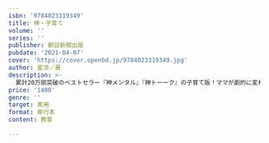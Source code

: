 ```yaml
---
isbn: '9784023319349'
title: 神・子育て
volume: ''
series: ''
publisher: 朝日新聞出版
pubdate: '2021-04-07'
cover: 'https://cover.openbd.jp/9784023319349.jpg'
author: 星渉／著
description: >-
  累計20万部突破のベストセラー『神メンタル』『神トーーク』の子育て版！ママが劇的に変わった、伝説の「神・子育て講座」（AERAwithKids掲載）を完全書籍化。子育ての最重要事項は「ママの幸せ」。令和の子育て本の決定版です。
price: '1400'
genre: ''
target: 実用
format: 単行本
content: 教育

---
```

